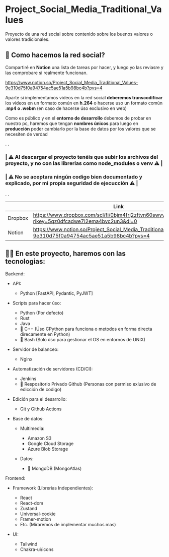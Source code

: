 # Project_Social_Media_Traditional_Values

Proyecto de una red social sobre contenido sobre los buenos valores o valores tradicionales.




## 🤔 Como hacemos la red social?

Compartiré en **Notion** una lista de tareas por hacer, y luego yo las reviasre y las comprobare si realmente funcionan.

https://www.notion.so/Project_Social_Media_Traditional_Values-9e310d75f0a94754ac5ae51a5b98bc4b?pvs=4



Aparte si implementamos videos en la red social **deberemos transcodificar** los videos en un formato común en **h.264**
o hacerse uso un formato común .**mp4 o .webm** (en caso de hacerse úso exclusivo en web)

Como es público y en el **entorno de desarrollo** debemos de probar en nuestro pc, haremos que tengan **nombres únicos** para luego en **producción** poder cambiarlo por la base de datos por los valores que se necesiten de verdad

.
.
### | ⚠️ **Al descargar el proyecto tenéis que subir los archivos del proyecto, y no con las librerias como node_modules o venv** ⚠️ |
### | ⚠️ **No se aceptara ningún codigo bien documentado y explicado, por mi propia seguridad de ejecucción** ⚠️ |
.
.

|  | Link |
|--------|--------|
|    Dropbox    |    https://www.dropbox.com/scl/fi/0bjm4frj2zftvn60swyvq/LEEME.paper?rlkey=5qz0dfcadwe7i2ema4bvc2un3&dl=0    |
|    Notion    |    https://www.notion.so/Project_Social_Media_Traditional_Values-9e310d75f0a94754ac5ae51a5b98bc4b?pvs=4    |




## 🧑‍💻 En este proyecto, haremos con las tecnologias:
Backend:

  - API:
    - Python [FastAPI, Pydantic, PyJWT]

  - Scripts para hacer úso:
    - Python (Por defecto)
    - Rust
    - Java
    - 📍 C++ (Úso CPython para funciona o metodos en forma directa direcamente en Python)
    - 📍 Bash (Solo úso para gestionar el OS en entornos de UNIX)
  
  - Servidor de balanceo:
    - Nginx

  - Automatización de servidores (CD/CI):
    - Jenkins
    - 📍 Respositorio Privado Github (Personas con permiso exlusivo de edicción de codigo)
 
  - Edición para el desarrollo:
    - Git y Github Actions
  
  - Base de datos:

    - Multimedia:
      - Amazon S3
      - Google Cloud Storage
      - Azure Blob Storage

    - Datos:
      - 📍 MongoDB (MongoAtlas)


Frontend:

  - Framework (Librerias Independientes):
    - React
    - React-dom
    - Zustand
    - Universal-cookie
    - Framer-motion
    - Etc. (Miraremos de implementar muchos mas)
  
  - UI:
    - Tailwind
    - Chakra-ui/icons

